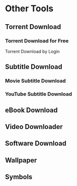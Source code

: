 <script setup>
import { ref } from 'vue';
import NavContainer from '../components/NavContainer.vue';
import newsData from '../assets/tools/other-tools.json';

const data = ref(newsData);
</script>

# Other Tools

## Torrent Download

### Torrent Download for Free

<NavContainer :data="data.torrentDownloadFree"/>

Torrent Download by Login

<NavContainer :data="data.torrentDownloadLogin"/>

## Subtitle Download

### Movie Subtitle Download

<NavContainer :data="data.movieSubtitleDownload"/>

### YouTube Subtitle Download

<NavContainer :data="data.youtubeSubtitleDownload"/>

## eBook Download

<NavContainer :data="data.ebookDownload"/>

## Video Downloader

<NavContainer :data="data.videoDownloader"/>

## Software Download

<NavContainer :data="data.softwareDownload"/>

## Wallpaper

<NavContainer :data="data.wallpaper"/>

## Symbols

<NavContainer :data="data.symbols"/>
